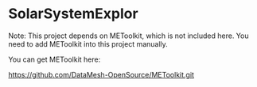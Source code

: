 # SolarSystemExplor

Note: This project depends on METoolkit, which is not included here. You need to add METoolkit into this project manually.

You can get METoolkit here:

https://github.com/DataMesh-OpenSource/METoolkit.git
